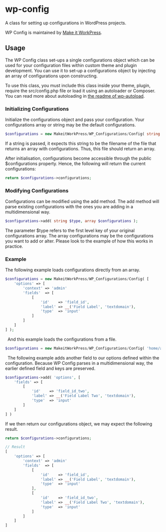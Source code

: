 # wp-config
A class for setting up configurations in WordPress projects. 

WP Config is maintained by [Make it WorkPress](https://makeitwork.press/scripts/wp-config/).

## Usage
The WP Config class set-ups a single configurations object which can be used for your configuration files within custom theme and plugin development. You can use it to set-up a configurations object by injecting an array of configurations upon constructing.

To use this class, you must include this class inside your theme, plugin, require the src/config.php file or load it using an autoloader or Composer. You can read more about autoloading in [the readme of wp-autoload](https://github.com/makeitworkpress/wp-autoload).

### Initializing Configurations
Initialize the configurations object and pass your configuration. Your configurations array or string may be the default configurations.

```php
$configurations = new MakeitWorkPress/WP_Configurations/Config( string|array $configuration );
``` 

If a string is passed, it expects this string to be the filename of the file that returns an array with configurations. Thus, this file should return an array.

After initialisation, configurations become accessible through the public $configurations property. Hence, the following will return the current configurations:

```php
return $configurations->configurations;
``` 

### Modifying Configurations
Configurations can be modified using the add method. The add method will parse existing configurations with the ones you are adding in a multidimensional way.

```php
$configurations->add( string $type, array $configurations );
```

The parameter $type refers to the first level key of your original configurations array. The array configurations may be the configurations you want to add or alter. Please look to the example of how this works in practice.

### Example
The following example loads configurations directly from an array.

```php
$configurations = new MakeitWorkPress/WP_Configurations/Config( [
    'options' => [
        'context' => 'admin'
        'fields'  => [
            [
                'id'    => 'field_id',
                'label' => __('Field Label', 'textdomain'),
                'type'  => 'input'
            ]
        ]
    ]
] );
``` 

&nbsp;
And this example loads the configurations from a file.
```php
$configurations = new MakeitWorkPress/WP_Configurations/Config( 'home/app/appname/wp-content/themes/theme/config/settings.php' );
``` 

&nbsp;
The following example adds another field to our options defined within the configuration. Because WP Config parses in a multidimensional way, the earlier defined field and keys are preserved.
```php
$configurations->add( 'options', [
    'fields' => [
        [
            'id'    => 'field_id_two',
            'label' => __('Field Label Two', 'textdomain'),
            'type'  => 'input'            
        ]
    ]
] )
``` 

If we then return our configurations object, we may expect the following result.
```php
return $configurations->configurations;

// Result
[
    'options' => [
        'context' => 'admin'
        'fields'  => [
            [
                'id'    => 'field_id',
                'label' => __('Field Label', 'textdomain'),
                'type'  => 'input'
            ],
            [
                'id'    => 'field_id_two',
                'label' => __('Field Label Two', 'textdomain'),
                'type'  => 'input'            
            ]            
        ]
    ]    
]
``` 

